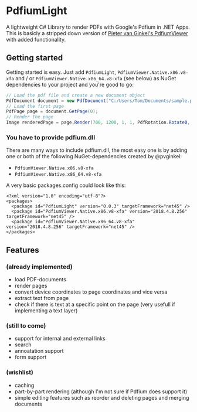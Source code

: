 # PdfiumLight
A lightweight C# Library to render PDFs with Google's Pdfium in .NET Apps. This is basicly a stripped down version of [Pieter van Ginkel's PdfiumViewer](https://github.com/pvginkel/PdfiumViewer) with added functionality. 

## Getting started
Getting started is easy. Just add `PdfiumLight`, `PdfiumViewer.Native.x86.v8-xfa` and / or `PdfiumViewer.Native.x86_64.v8-xfa` (see below) as  NuGet dependencies to your project and you're good to go:
```c#
// Load the pdf file and create a new document object
PdfDocument document = new PdfDocument("C:/Users/Tom/Documents/sample.pdf");
// Load the first page
PdfPage page = document.GetPage(0);
// Render the page
Image renderedPage = page.Render(700, 1200, 1, 1, PdfRotation.Rotate0, PdfRenderFlags.None);
 ```
### You have to provide pdfium.dll
There are many ways to include pdfium.dll, the most easy one is by adding one or both of the following NuGet-dependencies created by @pvginkel:

- `PdfiumViewer.Native.x86.v8-xfa` 
- `PdfiumViewer.Native.x86_64.v8-xfa`

A very basic packages.config could look like this:
```xm
<?xml version="1.0" encoding="utf-8"?>
<packages>
  <package id="PdfiumLight" version="0.0.3" targetFramework="net45" />
  <package id="PdfiumViewer.Native.x86.v8-xfa" version="2018.4.8.256" targetFramework="net45" />
  <package id="PdfiumViewer.Native.x86_64.v8-xfa" version="2018.4.8.256" targetFramework="net45" />
</packages>
```
## Features
### (already implemented)
- load PDF-documents
- render pages
- convert device coordinates to page coordinates and vice versa
- extract text from page
- check if there is text at a specific point on the page  (very usefull if implementing a text layer)
### (still to come)
- support for internal and external links
- search
- annoatation support
- form support
### (wishlist)
- caching
- part-by-part rendering (although I'm not sure if Pdfium does support it)
- simple editing features such as reorder and deleting pages and merging documents
